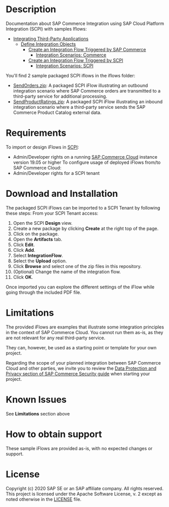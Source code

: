 # Description
Documentation about SAP Commerce Integration using SAP Cloud Platform Integration (SCPI) with samples Iflows:

-   [Integrating Third-Party Applications](Integrating_Third-Party_Applications.md)
    -   [Define Integration Objects](Define_Integration_Objects.md)
        -   [Create an Integration Flow Triggered by SAP Commerce](Create_an_Integration_Flow_Triggered_by_SAP_Commerce.md)
            -   [Integration Scenarios: Commerce](Integration_Scenarios_Commerce.md)
        -   [Create an Integration Flow Triggered by SCPI](Create_an_Integration_Flow_Triggered_by_SCPI.md)
            -   [Integration Scenarios: SCPI](Integration_Scenarios_SCPI.md)


You'll find 2 sample packaged SCPI iflows in the iflows folder:
* [SendOrders.zip](../../releases/download/1.0.0/SendOrders.zip): A packaged SCPI iFlow illustrating an outbound integration scenario where SAP Commerce orders are transmitted to a third-party service for additional processing.
* [SendProductRatings.zip](../../releases/download/1.0.0/SendProductRatings.zip): A packaged SCPI iFlow illustrating an inbound integration scenario where a third-party service sends the SAP Commerce Product Catalog external data.

# Requirements
To import or design iFlows in [SCPI](https://help.sap.com/viewer/product/CLOUD_INTEGRATION):
* Admin/Developer rights on a running [SAP Commerce Cloud](https://help.sap.com/viewer/product/SAP_COMMERCE_CLOUD_PUBLIC_CLOUD) instance version 19.05 or higher
To configure usage of deployed iFlows from/to SAP Commerce Cloud:
* Admin/Developer rights for a SCPI tenant
# Download and Installation
The packaged SCPI iFlows can be imported to a SCPI Tenant by following these steps:
From your SCPI Tenant access:
1. Open the SCPI **Design** view.
2. Create a new package by clicking **Create** at the right top of the page.
3. Click on the package.
4. Open the **Artifacts** tab.
5. Click **Edit**.
6. Click **Add**.
7. Select **IntegrationFlow**.
8. Select the **Upload** option. 
9. Click **Browse** and select one of the zip files in this repository.
10. (Optional) Change the name of the integration flow.
11. Click **OK**.

Once imported you can explore the different settings of the iFlow while going through the included PDF file.

# Limitations
The provided iFlows are examples that illustrate some integration principles in the context of SAP Commerce Cloud. You cannot run them as-is, as they are not relevant for any real third-party service.

They can, however, be used as a starting point or template for your own project.

Regarding the scope of your planned integration between SAP Commerce Cloud and other parties, we invite you to review the [Data Protection and Privacy section of SAP Commerce Security guide](https://help.sap.com/viewer/9433604f14ac4ed98908c6d4e7d8c1cc/1905/en-US/eff17b4180504a7d93134aa1d7c47a47.html) when starting your project.
# Known Issues
See **Limitations** section above
# How to obtain support
These sample iFlows are provided as-is, with no expected changes or support.
# License
Copyright (c) 2020 SAP SE or an SAP affiliate company. All rights reserved. This project is licensed under the Apache Software License, v. 2 except as noted otherwise in the [LICENSE](LICENSE) file.
